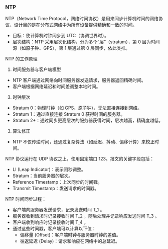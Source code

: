 ### NTP

NTP（Network Time Protocol，网络时间协议）是用来同步计算机时间的网络协议，设计目的是在分布式网络中为所有设备提供精确和一致的时间。

- 目标：使计算机时钟同步到 UTC（协调世界时）。
- 层次结构：NTP 采用层次化结构，分为多个“层”（stratum），第 0 层为时间源（如原子钟、GPS），第 1 层通过第 0 层同步，依此类推。

NTP 的工作原理

1. 时间服务器与客户端模型

- NTP 客户端通过网络向时间服务器发送请求，服务器返回精确时间。
- 客户端根据网络延迟和时间差调整本地时间。

3. 时钟层次

- Stratum 0：物理时钟（如 GPS、原子钟），无法直接连接到网络。
- Stratum 1：通过直接连接 Stratum 0 获得时间的服务器。
- Stratum 2+：通过同步更高层次的服务器获得时间，层次越高，精确度越低。

3. 算法修正

- NTP 不仅传递时间，还通过复杂算法（如延迟、抖动、偏移计算）来校正时间。

NTP 协议运行在 UDP 协议之上，使用固定端口 123。报文的关键字段包括：

- LI (Leap Indicator)：表示闰秒调整。
- Stratum：当前服务器的层次。
- Reference Timestamp：上次同步的时间戳。
- Transmit Timestamp：发送请求的时间戳。

NTP 时间同步过程：

- 客户端向服务器发送请求，记录发送时间  T_1 。
- 服务器收到请求时记录接收时间  T_2 ，随后处理并记录响应发送时间  T_3 。
- 客户端收到响应时记录接收时间  T_4 。
- 通过这些时间戳，客户端可以计算以下值：
  - 偏移量 (Offset)：客户端时钟与服务器时钟的差值。
  - 往返延迟 (Delay)：请求和响应在网络中的总延迟。
